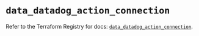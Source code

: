 # `data_datadog_action_connection`

Refer to the Terraform Registry for docs: [`data_datadog_action_connection`](https://registry.terraform.io/providers/datadog/datadog/3.60.0/docs/data-sources/action_connection).
